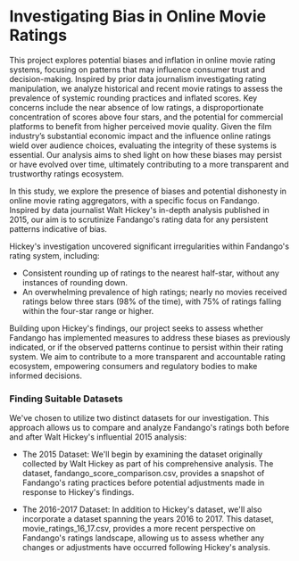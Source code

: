 # Investigating Bias in Online Movie Ratings

This project explores potential biases and inflation in online movie rating systems, focusing on patterns that may influence consumer trust and decision-making. Inspired by prior data journalism investigating rating manipulation, we analyze historical and recent movie ratings to assess the prevalence of systemic rounding practices and inflated scores. Key concerns include the near absence of low ratings, a disproportionate concentration of scores above four stars, and the potential for commercial platforms to benefit from higher perceived movie quality. Given the film industry’s substantial economic impact and the influence online ratings wield over audience choices, evaluating the integrity of these systems is essential. Our analysis aims to shed light on how these biases may persist or have evolved over time, ultimately contributing to a more transparent and trustworthy ratings ecosystem.

In this study, we explore the presence of biases and potential dishonesty in online movie rating aggregators, with a specific focus on Fandango. Inspired by data journalist Walt Hickey's in-depth analysis published in 2015, our aim is to scrutinize Fandango's rating data for any persistent patterns indicative of bias.

Hickey's investigation uncovered significant irregularities within Fandango's rating system, including:

- Consistent rounding up of ratings to the nearest half-star, without any instances of rounding down.
- An overwhelming prevalence of high ratings; nearly no movies received ratings below three stars (98% of the time), with 75% of ratings falling within the four-star range or higher.

Building upon Hickey's findings, our project seeks to assess whether Fandango has implemented measures to address these biases as previously indicated, or if the observed patterns continue to persist within their rating system. We aim to contribute to a more transparent and accountable rating ecosystem, empowering consumers and regulatory bodies to make informed decisions.

### Finding Suitable Datasets
We've chosen to utilize two distinct datasets for our investigation. This approach allows us to compare and analyze Fandango's ratings both before and after Walt Hickey's influential 2015 analysis:

- The 2015 Dataset: We'll begin by examining the dataset originally collected by Walt Hickey as part of his comprehensive analysis. The dataset, fandango_score_comparison.csv, provides a snapshot of Fandango's rating practices before potential adjustments made in response to Hickey's findings.

- The 2016-2017 Dataset: In addition to Hickey's dataset, we'll also incorporate a dataset spanning the years 2016 to 2017. This dataset, movie_ratings_16_17.csv, provides a more recent perspective on Fandango's ratings landscape, allowing us to assess whether any changes or adjustments have occurred following Hickey's analysis.
